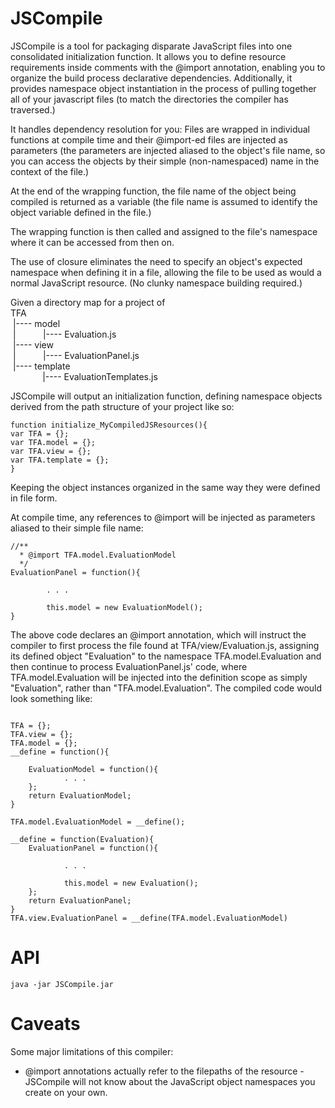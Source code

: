 JSCompile
=========

JSCompile is a tool for packaging disparate JavaScript files into one consolidated initialization function.
It allows you to define resource requirements inside comments with the @import annotation, enabling you to organize the
build process declarative dependencies. Additionally, it provides namespace object instantiation in the process of
pulling together all of your javascript files (to match the directories the compiler has traversed.)

It handles dependency resolution for you:
Files are wrapped in individual functions at compile time and their @import-ed files are injected as parameters
(the parameters are injected aliased to the object's file name, so you can access the objects
by their simple (non-namespaced) name in the context of the file.)

At the end of the wrapping function, the file name of the object being compiled is returned as a variable
(the file name is assumed to identify the object variable defined in the file.)

The wrapping function is then called and assigned to the file's namespace where it can be accessed from then on.

The use of closure eliminates the need to specify an object's expected namespace when defining it in a file,
allowing the file to be used as would a normal JavaScript resource. (No clunky namespace building required.)


Given a directory map for a project of
<br/>TFA
<br/>&nbsp;|---- model
<br/>&nbsp;|&nbsp;&nbsp;&nbsp;&nbsp;&nbsp;&nbsp;&nbsp;&nbsp;&nbsp;&nbsp;&nbsp;|---- Evaluation.js
<br/>&nbsp;|---- view
<br/>&nbsp;|&nbsp;&nbsp;&nbsp;&nbsp;&nbsp;&nbsp;&nbsp;&nbsp;&nbsp;&nbsp;&nbsp;|---- EvaluationPanel.js
<br/>&nbsp;|---- template
<br/>&nbsp;&nbsp;&nbsp;&nbsp;&nbsp;&nbsp;&nbsp;&nbsp;&nbsp;&nbsp;&nbsp;&nbsp;&nbsp;|---- EvaluationTemplates.js

JSCompile will output an initialization function, defining namespace objects derived from the path structure of your
project like so:
<pre><code>function initialize_MyCompiledJSResources(){
var TFA = {};
var TFA.model = {};
var TFA.view = {};
var TFA.template = {};
}</code></pre>
Keeping the object instances organized in the same way they were defined in file form.

At compile time, any references to @import will be injected as parameters aliased to their simple file name:
<pre><code>//**
  * @import TFA.model.EvaluationModel
  */
EvaluationPanel = function(){
        
        . . .
        
        this.model = new EvaluationModel();
}
</code></pre>

The above code declares an @import annotation, which will instruct the compiler to first process the file found at
TFA/view/Evaluation.js, assigning its defined object "Evaluation" to the namespace TFA.model.Evaluation and then
continue to process EvaluationPanel.js' code, where TFA.model.Evaluation will be injected into the definition scope
as simply "Evaluation", rather than "TFA.model.Evaluation". The compiled code would look something like:

<pre><code>
TFA = {};
TFA.view = {};
TFA.model = {};
__define = function(){

    EvaluationModel = function(){
            . . .
    };
    return EvaluationModel;
}

TFA.model.EvaluationModel = __define();

__define = function(Evaluation){
    EvaluationPanel = function(){

            . . .

            this.model = new Evaluation();
    };
    return EvaluationPanel;
}
TFA.view.EvaluationPanel = __define(TFA.model.EvaluationModel)
</code></pre>

API
===
<code>java -jar JSCompile.jar <build directory> <output file name> </code>

Caveats
=======
Some major limitations of this compiler:
* @import annotations actually refer to the filepaths of the resource - JSCompile will not
know about the JavaScript object namespaces you create on your own.